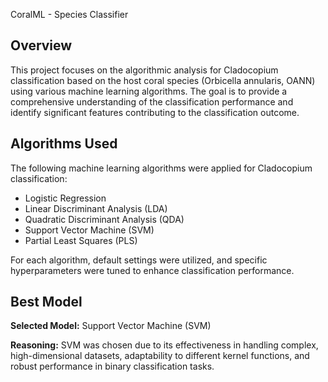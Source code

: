 CoralML - Species Classifier

## Overview

This project focuses on the algorithmic analysis for Cladocopium classification based on the host coral species (Orbicella annularis, OANN) using various machine learning algorithms. The goal is to provide a comprehensive understanding of the classification performance and identify significant features contributing to the classification outcome.

## Algorithms Used

The following machine learning algorithms were applied for Cladocopium classification:

- Logistic Regression
- Linear Discriminant Analysis (LDA)
- Quadratic Discriminant Analysis (QDA)
- Support Vector Machine (SVM)
- Partial Least Squares (PLS)

For each algorithm, default settings were utilized, and specific hyperparameters were tuned to enhance classification performance.


## Best Model

**Selected Model:**
Support Vector Machine (SVM)

**Reasoning:**
SVM was chosen due to its effectiveness in handling complex, high-dimensional datasets, adaptability to different kernel functions, and robust performance in binary classification tasks.
